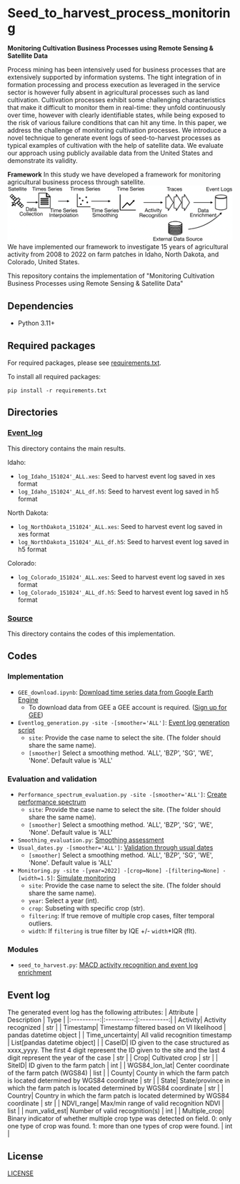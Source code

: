 # Seed_to_harvest_process_monitoring
**Monitoring Cultivation Business Processes using Remote Sensing & Satellite Data**

Process mining has been intensively used for business processes that are extensively supported by information systems. The tight integration of in formation processing and process execution as leveraged in the service sector is however fully absent in agricultural processes such as land cultivation. Cultivation processes exhibit some challenging characteristics that make it difficult to monitor them in real-time: they unfold continuously over time, however with clearly identifiable states, while being exposed to the risk of various failure conditions that can hit any time. In this paper, we address the challenge of monitoring cultivation processes. We introduce a novel technique to generate event logs of seed-to-harvest processes as typical examples of cultivation with the help of satellite data. We evaluate our approach using publicly available data from the United States and demonstrate its validity.

**Framework**
In this study we have developed a framework for monitoring agricultural business process through satellite.
![framework](Figure/framework_overview.png)
We have implemented our framework to investigate 15 years of agricultural activity from 2008 to 2022 on farm patches in Idaho, North Dakota, and Colorado, United States.


This repository contains the implementation of "Monitoring Cultivation Business Processes using Remote Sensing & Satellite Data"

## Dependencies
* Python 3.11+
## Required packages
For required packages, please see [requirements.txt](requirements.txt).

To install all required packages: 
```
pip install -r requirements.txt
```
## Directories
### [Event_log](Event_log)
This directory contains the main results.

Idaho:
- `log_Idaho_151024'_ALL.xes`: Seed to harvest event log saved in xes format
- `log_Idaho_151024'_ALL_df.h5`: Seed to harvest event log saved in h5 format

North Dakota:
- `log_NorthDakota_151024'_ALL.xes`: Seed to harvest event log saved in xes format
- `log_NorthDakota_151024'_ALL_df.h5`: Seed to harvest event log saved in h5 format


Colorado:
- `log_Colorado_151024'_ALL.xes`: Seed to harvest event log saved in xes format
- `log_Colorado_151024'_ALL_df.h5`: Seed to harvest event log saved in h5 format

### [Source](Source)
This directory contains the codes of this implementation.
## Codes
### Implementation
- `GEE_download.ipynb`: [Download time series data from Google Earth Engine](Source/GEE_download.ipynb)
    * To download data from GEE a GEE account is required. ([Sign up for GEE](https://earthengine.google.com/)) 
- `Eventlog_generation.py -site -[smoother='ALL']`: [Event log generation script](Source/Eventlog_generation.py)
    - `site`: Provide the case name to select the site. (The folder should share the same name).
    - `[smoother]` Select a smoothing method. 'ALL', 'BZP', 'SG', 'WE', 'None'. Default value is 'ALL'

### Evaluation and validation
- `Performance_spectrum_evaluation.py -site -[smoother='ALL']`: [Create performance spectrum](Source/Performance_spectrum_evaluation.py)
    - `site`: Provide the case name to select the site. (The folder should share the same name).
    - `[smoother]` Select a smoothing method. 'ALL', 'BZP', 'SG', 'WE', 'None'. Default value is 'ALL'
- `Smoothing_evaluation.py`: [Smoothing assessment](Source/Smoothing_evaluation.py)
- `Usual_dates.py -[smoother='ALL']`: [Validation through usual dates](Source/Usual_dates.py)
    - `[smoother]` Select a smoothing method. 'ALL', 'BZP', 'SG', 'WE', 'None'. Default value is 'ALL'
- `Monitoring.py -site -[year=2022] -[crop=None] -[filtering=None] -[width=1.5]`: [Simulate monitoring](Source/Monitoring.py)
    - `site`: Provide the case name to select the site. (The folder should share the same name).
    - `year`: Select a year (int).
    - `crop`: Subseting with specific crop (str).
    - `filtering`: If true remove of multiple crop cases, filter temporal outliers.
    - `width`: If `filtering` is true filter by IQE +/- `width`*IQR (flt).
### Modules
- `seed_to_harvest.py`: [MACD activity recognition and event log enrichment](Source/seed_to_harvest.py)

## Event log
The generated event log has the following attributes:
| Attribute | Description | Type |
|:----------:|:----------:|:----------:|
| Activity| Activity recognized | str |
| Timestamp| Timestamp filtered based on VI likelihood | pandas datetime object |
| Time_uncertainty| All valid recognition timestamp | List[pandas datetime object] |
| CaseID| ID given to the case structured as xxxx_yyyy. The first 4 digit represent the ID given to the site and the last 4 digit represent the year of the case | str |
| Crop| Cultivated crop | str |
| SiteID| ID given to the farm patch | int |
| WGS84_lon_lat| Center coordinate of the farm patch (WGS84) | list |
| County| County in which the farm patch is located determined by WGS84 coordinate | str |
| State| State/province in which the farm patch is located determined by WGS84 coordinate | str |
| Country| Country in which the farm patch is located determined by WGS84 coordinate | str |
| NDVI_range| Max/min range of valid recognition NDVI | list |
| num_valid_est| Number of valid recognition(s) | int |
| Multiple_crop| Binary indicator of whether multiple crop type was detected on field. 0: only one type of crop was found. 1: more than one types of crop were found. | int |

## License 
[LICENSE](LICENSE)